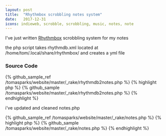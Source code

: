 ```yaml
---
layout: post
title:  "Rhythmbox scrobbling notes system"
date:   2017-12-31
icons: indieweb, scrobble, scrobbling, music, notes, note
---
```


I've just written [Rhythmbox](https://en.wikipedia.org/wiki/Rhythmbox) scrobbling system for my notes

the php script takes rhythmdb.xml located at /home/tom/.local/share/rhythmbox/ and creates a yml file

### Source Code ###

{% github_sample_ref /tomasparks/website/master/_rake/rhythmdb2notes.php %}
{% highlight php %}
{% github_sample /tomasparks/website/master/_rake/rhythmdb2notes.php %}
{% endhighlight %}

i've updated and cleaned notes.php

{% github_sample_ref /tomasparks/website/master/_rake/notes.php %}
{% highlight php %}
{% github_sample /tomasparks/website/master/_rake/notes.php %}
{% endhighlight %}

